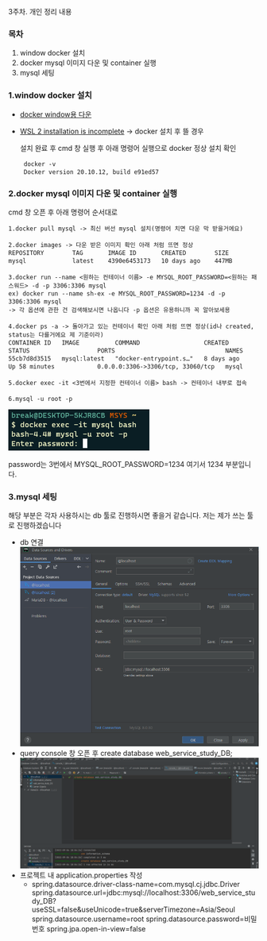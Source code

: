3주차. 개인 정리 내용

### 목차
1. window docker 설치
2. docker mysql 이미지 다운 및 container 실행
3. mysql 세팅

### 1.window docker 설치 
 - [docker window용 다운](https://docs.docker.com/desktop/install/windows-install/)
 - [WSL 2 installation is incomplete](https://blog.nachal.com/1691) -> docker 설치 후 뜰 경우    

   설치 완료 후 cmd 창 실행 후 아래 명령어 실행으로 docker 정상 설치 확인
 
        docker -v
        Docker version 20.10.12, build e91ed57
    
### 2.docker mysql 이미지 다운 및 container 실행
cmd 창 오픈 후 아래 명령어 순서대로 <br>

    1.docker pull mysql -> 최신 버선 mysql 설치(명령어 치면 다운 막 받을거에요)

    2.docker images -> 다운 받은 이미지 확인 아래 처럼 뜨면 정상
    REPOSITORY        TAG       IMAGE ID       CREATED        SIZE
    mysql             latest    4390e6453173   10 days ago    447MB
    
    3.docker run --name <원하는 컨테이너 이름> -e MYSQL_ROOT_PASSWORD=<원하는 패스워드> -d -p 3306:3306 mysql
    ex) docker run --name sh-ex -e MYSQL_ROOT_PASSWORD=1234 -d -p 3306:3306 mysql 
    -> 각 옵션에 관한 건 검색해보시면 나옵니다 -p 옵션은 유용하니까 꼭 알아보세용

    4.docker ps -a -> 돌아가고 있는 컨테이너 확인 아래 처럼 뜨면 정상(id나 created, status는 다를거에요 제 기준이라)
    CONTAINER ID   IMAGE          COMMAND                  CREATED        STATUS                   PORTS                               NAMES
    55cb7d8d3515   mysql:latest   "docker-entrypoint.s…"   8 days ago     Up 58 minutes            0.0.0.0:3306->3306/tcp, 33060/tcp   mysql
    
    5.docker exec -it <3번에서 지정한 컨테이너 이름> bash -> 컨테이너 내부로 접속  
    
    6.mysql -u root -p  

![img_1.png](img_1.png)  

password는 3번에서 MYSQL_ROOT_PASSWORD=1234 여기서 1234 부분입니다.
    

### 3.mysql 세팅 
해당 부분은 각자 사용하시는 db 툴로 진행하시면 좋을거 같습니다. 저는 제가 쓰는 툴로 진행하겠습니다
- db 연결
![img_2.png](img_2.png)
- query console 창 오픈 후 create database web_service_study_DB;
![img_3.png](img_3.png)
- 프로젝트 내 application.properties 작성
  - spring.datasource.driver-class-name=com.mysql.cj.jdbc.Driver
    spring.datasource.url=jdbc:mysql://localhost:3306/web_service_study_DB?useSSL=false&useUnicode=true&serverTimezone=Asia/Seoul
    spring.datasource.username=root
    spring.datasource.password=비밀번호
    spring.jpa.open-in-view=false

    

